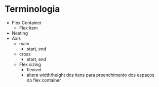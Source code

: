 # Terminologia

- Flex Container
    - Flex item
- Nesting
- Axis
    - main
        - start, end
    - cross
        - start, end
    - Flex sizing
        - flexível
        - altera width/height dos itens para preenchimento dos espaços do flex container